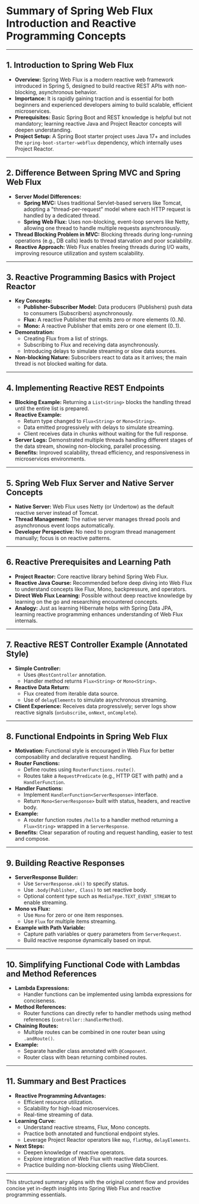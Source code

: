 # Summary of Spring Web Flux Introduction and Reactive Programming Concepts

---

## 1. Introduction to Spring Web Flux
- **Overview:** Spring Web Flux is a modern reactive web framework introduced in Spring 5, designed to build reactive REST APIs with non-blocking, asynchronous behavior.
- **Importance:** It is rapidly gaining traction and is essential for both beginners and experienced developers aiming to build scalable, efficient microservices.
- **Prerequisites:** Basic Spring Boot and REST knowledge is helpful but not mandatory; learning reactive Java and Project Reactor concepts will deepen understanding.
- **Project Setup:** A Spring Boot starter project uses Java 17+ and includes the `spring-boot-starter-webflux` dependency, which internally uses Project Reactor.

---

## 2. Difference Between Spring MVC and Spring Web Flux
- **Server Model Differences:**
  - **Spring MVC:** Uses traditional Servlet-based servers like Tomcat, adopting a "thread-per-request" model where each HTTP request is handled by a dedicated thread.
  - **Spring Web Flux:** Uses non-blocking, event-loop servers like Netty, allowing one thread to handle multiple requests asynchronously.
- **Thread Blocking Problem in MVC:** Blocking threads during long-running operations (e.g., DB calls) leads to thread starvation and poor scalability.
- **Reactive Approach:** Web Flux enables freeing threads during I/O waits, improving resource utilization and system scalability.

---

## 3. Reactive Programming Basics with Project Reactor
- **Key Concepts:**
  - **Publisher-Subscriber Model:** Data producers (Publishers) push data to consumers (Subscribers) asynchronously.
  - **Flux:** A reactive Publisher that emits zero or more elements (0..N).
  - **Mono:** A reactive Publisher that emits zero or one element (0..1).
- **Demonstration:**
  - Creating Flux from a list of strings.
  - Subscribing to Flux and receiving data asynchronously.
  - Introducing delays to simulate streaming or slow data sources.
- **Non-blocking Nature:** Subscribers react to data as it arrives; the main thread is not blocked waiting for data.

---

## 4. Implementing Reactive REST Endpoints
- **Blocking Example:** Returning a `List<String>` blocks the handling thread until the entire list is prepared.
- **Reactive Example:**
  - Return type changed to `Flux<String>` or `Mono<String>`.
  - Data emitted progressively with delays to simulate streaming.
  - Client receives data in chunks without waiting for the full response.
- **Server Logs:** Demonstrated multiple threads handling different stages of the data stream, showing non-blocking, parallel processing.
- **Benefits:** Improved scalability, thread efficiency, and responsiveness in microservices environments.

---

## 5. Spring Web Flux Server and Native Server Concepts
- **Native Server:** Web Flux uses Netty (or Undertow) as the default reactive server instead of Tomcat.
- **Thread Management:** The native server manages thread pools and asynchronous event loops automatically.
- **Developer Perspective:** No need to program thread management manually; focus is on reactive patterns.

---

## 6. Reactive Prerequisites and Learning Path
- **Project Reactor:** Core reactive library behind Spring Web Flux.
- **Reactive Java Course:** Recommended before deep diving into Web Flux to understand concepts like Flux, Mono, backpressure, and operators.
- **Direct Web Flux Learning:** Possible without deep reactive knowledge by learning on the go and researching encountered concepts.
- **Analogy:** Just as learning Hibernate helps with Spring Data JPA, learning reactive programming enhances understanding of Web Flux internals.

---

## 7. Reactive REST Controller Example (Annotated Style)
- **Simple Controller:**
  - Uses `@RestController` annotation.
  - Handler method returns `Flux<String>` or `Mono<String>`.
- **Reactive Data Return:**
  - Flux created from iterable data source.
  - Use of `delayElements` to simulate asynchronous streaming.
- **Client Experience:** Receives data progressively; server logs show reactive signals (`onSubscribe`, `onNext`, `onComplete`).

---

## 8. Functional Endpoints in Spring Web Flux
- **Motivation:** Functional style is encouraged in Web Flux for better composability and declarative request handling.
- **Router Functions:**
  - Define routes using `RouterFunctions.route()`.
  - Routes take a `RequestPredicate` (e.g., HTTP GET with path) and a `HandlerFunction`.
- **Handler Functions:**
  - Implement `HandlerFunction<ServerResponse>` interface.
  - Return `Mono<ServerResponse>` built with status, headers, and reactive body.
- **Example:**
  - A router function routes `/hello` to a handler method returning a `Flux<String>` wrapped in a `ServerResponse`.
- **Benefits:** Clear separation of routing and request handling, easier to test and compose.

---

## 9. Building Reactive Responses
- **ServerResponse Builder:**
  - Use `ServerResponse.ok()` to specify status.
  - Use `.body(Publisher, Class)` to set reactive body.
  - Optional content type such as `MediaType.TEXT_EVENT_STREAM` to enable streaming.
- **Mono vs Flux:**
  - Use `Mono` for zero or one item responses.
  - Use `Flux` for multiple items streaming.
- **Example with Path Variable:**
  - Capture path variables or query parameters from `ServerRequest`.
  - Build reactive response dynamically based on input.

---

## 10. Simplifying Functional Code with Lambdas and Method References
- **Lambda Expressions:**
  - Handler functions can be implemented using lambda expressions for conciseness.
- **Method References:**
  - Router functions can directly refer to handler methods using method references (`controller::handlerMethod`).
- **Chaining Routes:**
  - Multiple routes can be combined in one router bean using `.andRoute()`.
- **Example:**
  - Separate handler class annotated with `@Component`.
  - Router class with bean returning combined routes.

---

## 11. Summary and Best Practices
- **Reactive Programming Advantages:**
  - Efficient resource utilization.
  - Scalability for high-load microservices.
  - Real-time streaming of data.
- **Learning Curve:**
  - Understand reactive streams, Flux, Mono concepts.
  - Practice both annotated and functional endpoint styles.
  - Leverage Project Reactor operators like `map`, `flatMap`, `delayElements`.
- **Next Steps:**
  - Deepen knowledge of reactive operators.
  - Explore integration of Web Flux with reactive data sources.
  - Practice building non-blocking clients using WebClient.

---

This structured summary aligns with the original content flow and provides concise yet in-depth insights into Spring Web Flux and reactive programming essentials.
